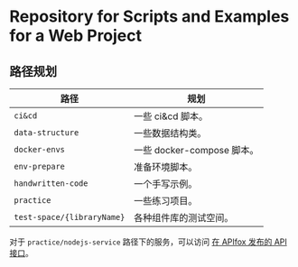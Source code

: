 # Repository for Scripts and Examples for a Web Project

## 路径规划

| 路径                       | 规划                                         |
| -------------------------- | -------------------------------------------- |
| `ci&cd`                    | 一些 ci&cd 脚本。                            |
| `data-structure`           | 一些数据结构类。                             |
| `docker-envs`              | 一些 docker-compose 脚本。                   |
| `env-prepare`              | 准备环境脚本。                               |
| `handwritten-code`         | 一个手写示例。                               |
| `practice`                 | 一些练习项目。                               |
| `test-space/{libraryName}` | 各种组件库的测试空间。                       |

对于 `practice/nodejs-service` 路径下的服务，可以访问 [在 APIfox 发布的 API 接口](https://apifox.com/apidoc/shared-b220fa2f-dc80-4283-9dee-311a22e04d03)。
